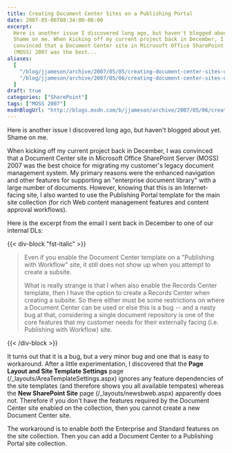 ```yaml
---
title: Creating Document Center Sites on a Publishing Portal
date: 2007-05-06T08:34:00-06:00
excerpt:
  Here is another issue I discovered long ago, but haven't blogged about yet.
  Shame on me. When kicking off my current project back in December, I was
  convinced that a Document Center site in Microsoft Office SharePoint Server
  (MOSS) 2007 was the best...
aliases:
  [
    "/blog/jjameson/archive/2007/05/05/creating-document-center-sites-on-a-publishing-portal.aspx",
    "/blog/jjameson/archive/2007/05/06/creating-document-center-sites-on-a-publishing-portal.aspx",
  ]
draft: true
categories: ["SharePoint"]
tags: ["MOSS 2007"]
msdnBlogUrl: "http://blogs.msdn.com/b/jjameson/archive/2007/05/06/creating-document-center-sites-on-a-publishing-portal.aspx"
---
```


Here is another issue I discovered long ago, but haven't blogged about yet.
Shame on me.

When kicking off my current project back in December, I was convinced that a
Document Center site in Microsoft Office SharePoint Server (MOSS) 2007 was the
best choice for migrating my customer's legacy document management system. My
primary reasons were the enhanced navigation and other features for supporting
an "enterprise document library" with a large number of documents. However,
knowing that this is an Internet-facing site, I also wanted to use the
Publishing Portal template for the main site collection (for rich Web content
management features and content approval workflows).

Here is the excerpt from the email I sent back in December to one of our
internal DLs:

{{< div-block "fst-italic" >}}

> Even if you enable the Document Center template on a "Publishing with
> Workflow" site, it still does not show up when you attempt to create a
> subsite.
>
> What is really strange is that I when also enable the Records Center template,
> then I have the option to create a Records Center when creating a subsite. So
> there either must be some restrictions on where a Document Center can be used
> or else this is a bug -- and a nasty bug at that, considering a single
> document repository is one of the core features that my customer needs for
> their externally facing (i.e. Publishing with Workflow) site.

{{< /div-block >}}

It turns out that it is a bug, but a very minor bug and one that is easy to
workaround. After a little experimentation, I discovered that the **Page Layout
and Site Template Settings** page (/\_layouts/AreaTemplateSettings.aspx) ignores
any feature dependencies of the site templates (and therefore shows you all
available tempates) whereas the **New SharePoint Site** page
(/\_layouts/newsbweb.aspx) apparently does not. Therefore if you don't have the
features required by the Document Center site enabled on the collection, then
you cannot create a new Document Center site.

The workaround is to enable _both_ the Enterprise and Standard features on the
site collection. Then you can add a Document Center to a Publishing Portal site
collection.

